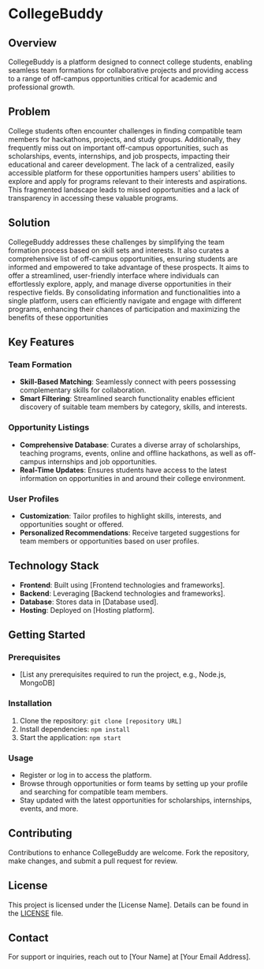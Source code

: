 # CollegeBuddy

## Overview

CollegeBuddy is a platform designed to connect college students, enabling seamless team formations for collaborative projects and providing access to a range of off-campus opportunities critical for academic and professional growth.

## Problem

College students often encounter challenges in finding compatible team members for hackathons, projects, and study groups. Additionally, they frequently miss out on important off-campus opportunities, such as scholarships, events, internships, and job prospects, impacting their educational and career development. The lack of a centralized, easily accessible platform for these opportunities hampers users' abilities to explore and apply for programs relevant to their interests and aspirations. This fragmented landscape leads to missed opportunities and a lack of transparency in accessing these valuable programs.


## Solution

CollegeBuddy addresses these challenges by simplifying the team formation process based on skill sets and interests. It also curates a comprehensive list of off-campus opportunities, ensuring students are informed and empowered to take advantage of these prospects. It aims to offer a streamlined, user-friendly interface where individuals can effortlessly explore, apply, and manage diverse opportunities in their respective fields. By consolidating information and functionalities into a single platform, users can efficiently navigate and engage with different programs, enhancing their chances of participation and maximizing the benefits of these opportunities

## Key Features

### Team Formation

- **Skill-Based Matching**: Seamlessly connect with peers possessing complementary skills for collaboration.
- **Smart Filtering**: Streamlined search functionality enables efficient discovery of suitable team members by category, skills, and interests.

### Opportunity Listings

- **Comprehensive Database**: Curates a diverse array of scholarships, teaching programs, events, online and offline hackathons, as well as off-campus internships and job opportunities.
- **Real-Time Updates**: Ensures students have access to the latest information on opportunities in and around their college environment.

### User Profiles

- **Customization**: Tailor profiles to highlight skills, interests, and opportunities sought or offered.
- **Personalized Recommendations**: Receive targeted suggestions for team members or opportunities based on user profiles.

## Technology Stack

- **Frontend**: Built using [Frontend technologies and frameworks].
- **Backend**: Leveraging [Backend technologies and frameworks].
- **Database**: Stores data in [Database used].
- **Hosting**: Deployed on [Hosting platform].

## Getting Started

### Prerequisites

- [List any prerequisites required to run the project, e.g., Node.js, MongoDB]

### Installation

1. Clone the repository: `git clone [repository URL]`
2. Install dependencies: `npm install`
3. Start the application: `npm start`

### Usage

- Register or log in to access the platform.
- Browse through opportunities or form teams by setting up your profile and searching for compatible team members.
- Stay updated with the latest opportunities for scholarships, internships, events, and more.

## Contributing

Contributions to enhance CollegeBuddy are welcome. Fork the repository, make changes, and submit a pull request for review.

## License

This project is licensed under the [License Name]. Details can be found in the [LICENSE](link-to-license-file) file.

## Contact

For support or inquiries, reach out to [Your Name] at [Your Email Address].

